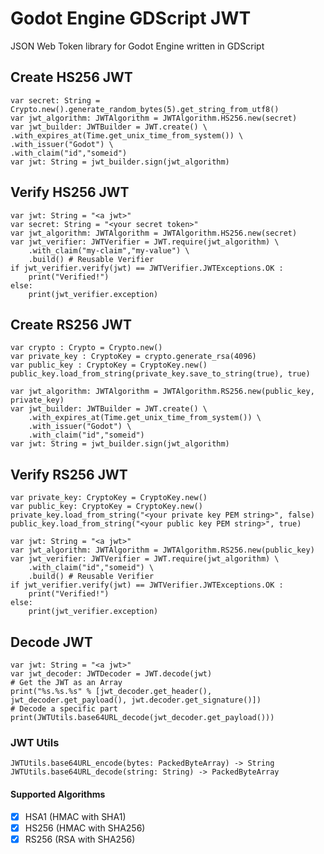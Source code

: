 # Godot Engine GDScript JWT
JSON Web Token library for Godot Engine written in GDScript

## Create HS256 JWT
```gdscript
var secret: String = Crypto.new().generate_random_bytes(5).get_string_from_utf8()
var jwt_algorithm: JWTAlgorithm = JWTAlgorithm.HS256.new(secret)
var jwt_builder: JWTBuilder = JWT.create() \
.with_expires_at(Time.get_unix_time_from_system()) \
.with_issuer("Godot") \
.with_claim("id","someid")
var jwt: String = jwt_builder.sign(jwt_algorithm)
```

## Verify HS256 JWT
```gdscript
var jwt: String = "<a jwt>"
var secret: String = "<your secret token>"
var jwt_algorithm: JWTAlgorithm = JWTAlgorithm.HS256.new(secret)
var jwt_verifier: JWTVerifier = JWT.require(jwt_algorithm) \
    .with_claim("my-claim","my-value") \
    .build() # Reusable Verifier
if jwt_verifier.verify(jwt) == JWTVerifier.JWTExceptions.OK :
	print("Verified!")
else:
	print(jwt_verifier.exception)
```

## Create RS256 JWT
```gdscript
var crypto : Crypto = Crypto.new()
var private_key : CryptoKey = crypto.generate_rsa(4096)
var public_key : CryptoKey = CryptoKey.new()
public_key.load_from_string(private_key.save_to_string(true), true)

var jwt_algorithm: JWTAlgorithm = JWTAlgorithm.RS256.new(public_key, private_key)
var jwt_builder: JWTBuilder = JWT.create() \
    .with_expires_at(Time.get_unix_time_from_system()) \
    .with_issuer("Godot") \
    .with_claim("id","someid")
var jwt: String = jwt_builder.sign(jwt_algorithm)
```

## Verify RS256 JWT
```gdscript
var private_key: CryptoKey = CryptoKey.new()
var public_key: CryptoKey = CryptoKey.new()
private_key.load_from_string("<your private key PEM string>", false)
public_key.load_from_string("<your public key PEM string>", true)

var jwt: String = "<a jwt>"
var jwt_algorithm: JWTAlgorithm = JWTAlgorithm.RS256.new(public_key)
var jwt_verifier: JWTVerifier = JWT.require(jwt_algorithm) \
    .with_claim("id","someid") \
    .build() # Reusable Verifier
if jwt_verifier.verify(jwt) == JWTVerifier.JWTExceptions.OK :
	print("Verified!")
else:
	print(jwt_verifier.exception)
```

## Decode JWT
```gdscript
var jwt: String = "<a jwt>"
var jwt_decoder: JWTDecoder = JWT.decode(jwt)
# Get the JWT as an Array
print("%s.%s.%s" % [jwt_decoder.get_header(), jwt_decoder.get_payload(), jwt.decoder.get_signature()])
# Decode a specific part
print(JWTUtils.base64URL_decode(jwt_decoder.get_payload()))
```

### JWT Utils
```gdscript
JWTUtils.base64URL_encode(bytes: PackedByteArray) -> String
JWTUtils.base64URL_decode(string: String) -> PackedByteArray
```

#### Supported Algorithms
- [x] HSA1 (HMAC with SHA1)
- [x] HS256 (HMAC with SHA256)
- [x] RS256 (RSA with SHA256)
